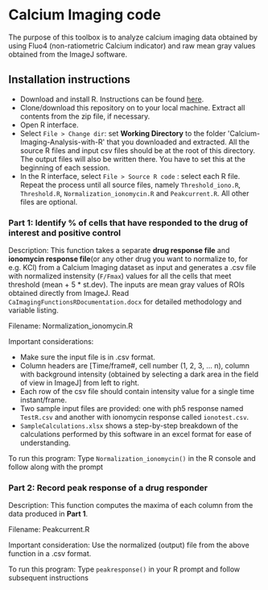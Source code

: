 # Calcium Imaging code
The purpose of this toolbox is to analyze calcium imaging data obtained by using Fluo4 (non-ratiometric Calcium indicator) and raw mean gray values obtained from the ImageJ software.

## Installation instructions
-	Download and install R. Instructions can be found [here](https://cran.r-project.org/).
- Clone/download this repository on to your local machine. Extract all contents from the zip file, if necessary.
-	Open R interface.
- Select `File > Change dir`: set **Working Directory** to the folder 'Calcium-Imaging-Analysis-with-R' that you downloaded and extracted. All the source R files and input csv files should be at the root of this directory. The output files will also be written there. You have to set this at the beginning of each session.
- In the R interface, select `File > Source R code` : select each R file. Repeat the process until all source files, namely `Threshold_iono.R`, `Threshold.R`, `Normalization_ionomycin.R` and `Peakcurrent.R`. All other files are optional.


### Part 1: Identify % of cells that have responded to the drug of interest and positive control

Description: This function takes a separate **drug response file** and **ionomycin response file**(or any other drug you want to normalize to, for e.g. KCl) from a Calcium Imaging dataset as input and generates a .csv file with normalized instensity (`F/Fmax`) values for all the cells that meet threshold (mean + 5 * st.dev). The inputs are mean gray values of ROIs obtained directly from ImageJ.
Read `CaImagingFunctionsRDocumentation.docx` for detailed methodology and variable listing. 

Filename: Normalization_ionomycin.R

Important considerations:
- Make sure the input file is in .csv format.
- Column headers are \[Time/frame#, cell number (1, 2, 3, ... n), column with background intensity (obtained by selecting a dark area in the field of view in ImageJ] from left to right. 
- Each row of the csv file should contain intensity value for a single time instant/frame.
- Two sample input files are provided: one with ph5 response named `TestR.csv` and another with ionomycin response called `ionotest.csv`.
- `SampleCalculations.xlsx` shows a step-by-step breakdown of the calculations performed by this software in an excel format for ease of understanding.

To run this program:
Type `Normalization_ionomycin()` in the R console and follow along with the prompt

  
### Part 2: Record peak response of a drug responder 

Description: This function computes the maxima of each column from the data produced in **Part 1**.

Filename: Peakcurrent.R

Important consideration: Use the normalized (output) file from the above function in a .csv format. 

To run this program:
Type `peakresponse()` in your R prompt and follow subsequent instructions
